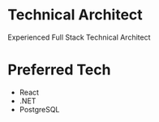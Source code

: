 # Technical Architect
Experienced Full Stack Technical Architect

# Preferred Tech
* React
* .NET
* PostgreSQL
